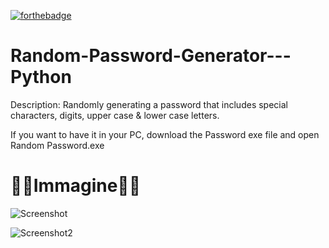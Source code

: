 [![forthebadge](https://forthebadge.com/images/badges/made-with-python.svg)](https://forthebadge.com)
# Random-Password-Generator---Python
Description: 
  Randomly generating a password that includes special characters, digits, upper case &amp; lower case letters.
  
  If you want to have it in your PC, download the Password exe file and open Random Password.exe

 

# 👨‍💻Immagine👩‍💻
 

  
  ![Screenshot](https://user-images.githubusercontent.com/103877241/164227358-d4e96188-3d86-41c0-b0ba-940479d8e956.jpg)



![Screenshot2](https://user-images.githubusercontent.com/103877241/164227381-7ceebf64-5742-4bb2-a8ad-2f6677e1f4c2.jpg)

